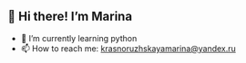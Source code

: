 ## 👋 Hi there! I’m Marina 

- 🌱 I’m currently learning python
- 📫 How to reach me: krasnoruzhskayamarina@yandex.ru
